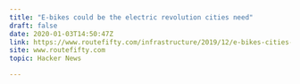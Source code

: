 ```yaml
---
title: "E-bikes could be the electric revolution cities need"
draft: false
date: 2020-01-03T14:50:47Z
link: https://www.routefifty.com/infrastructure/2019/12/e-bikes-cities-infrastructure-changes/162151/?utm_medium=RSS&utm_source=hune
site: www.routefifty.com
topic: Hacker News  

---
```

